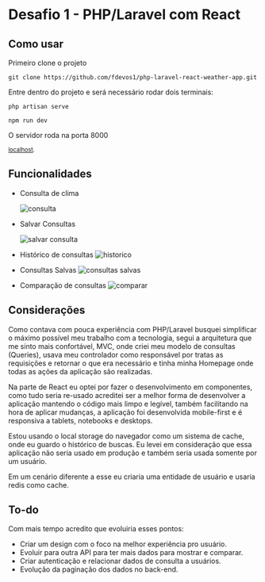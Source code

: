 # Desafio 1 - PHP/Laravel com React

## Como usar

Primeiro clone o projeto

`git clone https://github.com/fdevos1/php-laravel-react-weather-app.git`

Entre dentro do projeto e será necessário rodar dois terminais:

`php artisan serve`

`npm run dev`

O servidor roda na porta 8000

<sub>[localhost](http://localhost:8000).</sub>

## Funcionalidades

-   Consulta de clima

    ![consulta](https://github.com/fdevos1/php-laravel-react-weather-app/assets/68919511/da736354-6fdd-4607-9b00-b22e31d1a932)

-   Salvar Consultas

    ![salvar consulta](https://github.com/fdevos1/php-laravel-react-weather-app/assets/68919511/c74c54fc-9a61-4856-923f-7aea9da82703)

-   Histórico de consultas
    ![historico](https://github.com/fdevos1/php-laravel-react-weather-app/assets/68919511/034b3476-c620-42c4-af74-b1b85bb2b3c0)

-   Consultas Salvas
    ![consultas salvas](https://github.com/fdevos1/php-laravel-react-weather-app/assets/68919511/2fe1b2ac-17d8-43ce-9e9d-34dd6709d193)

-   Comparação de consultas
    ![comparar](https://github.com/fdevos1/php-laravel-react-weather-app/assets/68919511/ff887e46-6fcb-4079-b387-43a9f8e57f6e)

## Considerações

Como contava com pouca experiência com PHP/Laravel busquei simplificar o máximo possível meu trabalho com a tecnologia, segui a arquitetura que me sinto mais confortável, MVC, onde criei meu modelo de consultas (Queries), usava meu controlador como responsável por tratas as requisições e retornar o que era necessário e tinha minha Homepage onde todas as ações da aplicação são realizadas.

Na parte de React eu optei por fazer o desenvolvimento em componentes, como tudo seria re-usado acreditei ser a melhor forma de desenvolver a aplicação mantendo o código mais limpo e legível, também facilitando na hora de aplicar mudanças, a aplicação foi desenvolvida mobile-first e é responsiva a tablets, notebooks e desktops.

Estou usando o local storage do navegador como um sistema de cache, onde eu guardo o histórico de buscas. Eu levei em consideração que essa aplicação não seria usado em produção e também seria usada somente por um usuário.

Em um cenário diferente a esse eu criaria uma entidade de usuário e usaria redis como cache.

## To-do

Com mais tempo acredito que evoluiria esses pontos:

-   Criar um design com o foco na melhor experiência pro usuário.
-   Evoluir para outra API para ter mais dados para mostrar e comparar.
-   Criar autenticação e relacionar dados de consulta a usuários.
-   Evolução da paginação dos dados no back-end.
